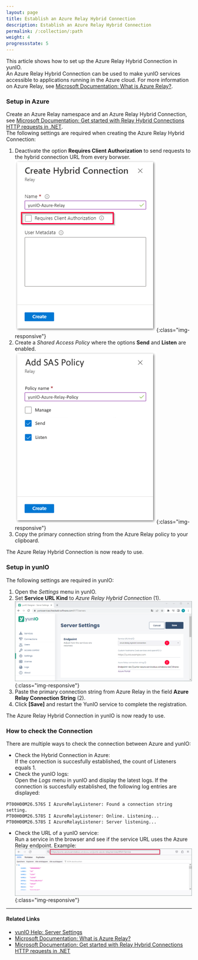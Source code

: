 ```yaml
---
layout: page
title: Establish an Azure Relay Hybrid Connection
description: Establish an Azure Relay Hybrid Connection
permalink: /:collection/:path
weight: 4
progressstate: 5
---
```



This article shows how to set up the Azure Relay Hybrid Connection in yunIO.<br>
An Azure Relay Hybrid Connection can be used to make yunIO services accessible to applications running in the Azure cloud. 
For more information on Azure Relay, see [Microsoft Documentation: What is Azure Relay?](https://learn.microsoft.com/en-us/azure/azure-relay/relay-what-is-it).

### Setup in Azure
Create an Azure Relay namespace and an Azure Relay Hybrid Connection, see [Microsoft Documentation: Get started with Relay Hybrid Connections HTTP requests in .NET](https://learn.microsoft.com/en-us/azure/azure-relay/relay-hybrid-connections-http-requests-dotnet-get-started).<br>
The following settings are required when creating the Azure Relay Hybrid Connection:
1. Deactivate the option **Requires Client Authorization** to send requests to the hybrid connection URL from every borwser.<br>
![hybrid-connection](/img/contents/yunio/hybrid-connection.png){:class="img-responsive"}
2. Create a *Shared Access Policy* where the options **Send** and **Listen** are enabled.<br>
![hybrid-connection-policy](/img/contents/yunio/hybrid-connection-policy.png){:class="img-responsive"}
3. Copy the primary connection string from the Azure Relay policy to your clipboard.<br>

The Azure Relay Hybrid Connection is now ready to use.

### Setup in yunIO
The following settings are required in yunIO:

1. Open the *Settings* menu in yunIO.
2. Set **Service URL Kind** to *Azure Relay Hybrid Connection* (1).<br>
![azure-server-settings](/img/contents/yunio/azure-server-settings.png){:class="img-responsive"}
3. Paste the primary connection string from Azure Relay in the field **Azure Relay Connection String** (2).
4. Click **[Save]** and restart the YunIO service to complete the registration.

The Azure Relay Hybrid Connection in yunIO is now ready to use.

### How to check the Connection

There are multiple ways to check the connection between Azure and yunIO:
- Check the Hybrid Connection in Azure: <br>If the connection is succesfully established, the count of Listeners equals 1.
- Check the yunIO logs: <br>
Open the *Logs* menu in yunIO and display the latest logs. If the connection is succesfully established, the following log entries are displayed:<br>
```
PT00H00M26.576S I AzureRelayListener: Found a connection string setting.
PT00H00M26.578S I AzureRelayListener: Online. Listening...
PT00H00M26.578S I AzureRelayListener: Server listening...
```
- Check the URL of a yunIO service: <br>Run a service in the browser and see if the service URL uses the Azure Relay endpoint. Example:<br>
![azure-url](/img/contents/yunio/azure-url.png){:class="img-responsive"}

******

#### Related Links
- [yunIO Help: Server Settings](https://help.theobald-software.com/en/yunio/server-settings)
- [Microsoft Documentation: What is Azure Relay?](https://learn.microsoft.com/en-us/azure/azure-relay/relay-what-is-it)
- [Microsoft Documentation: Get started with Relay Hybrid Connections HTTP requests in .NET](https://learn.microsoft.com/en-us/azure/azure-relay/relay-hybrid-connections-http-requests-dotnet-get-started)